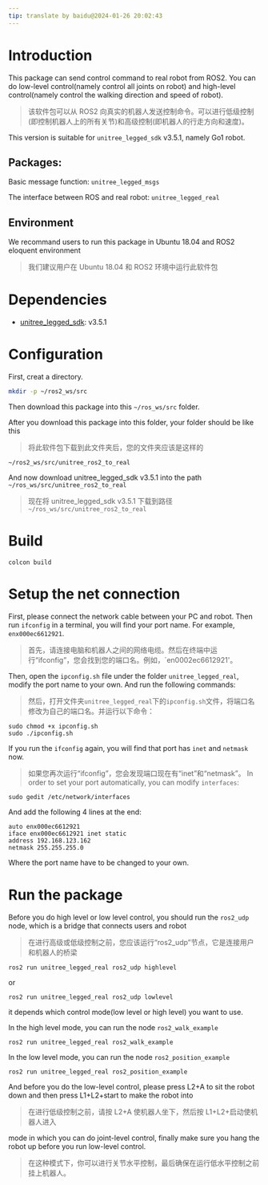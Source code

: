 ```yaml
---
tip: translate by baidu@2024-01-26 20:02:43
---
```


# Introduction

This package can send control command to real robot from ROS2. You can do low-level control(namely control all joints on robot) and high-level control(namely control the walking direction and speed of robot).

> 该软件包可以从 ROS2 向真实的机器人发送控制命令。可以进行低级控制(即控制机器人上的所有关节)和高级控制(即机器人的行走方向和速度)。

This version is suitable for `unitree_legged_sdk` v3.5.1, namely Go1 robot.

## Packages:

Basic message function: `unitree_legged_msgs`

The interface between ROS and real robot: `unitree_legged_real`

## Environment

We recommand users to run this package in Ubuntu 18.04 and ROS2 eloquent environment

> 我们建议用户在 Ubuntu 18.04 和 ROS2 环境中运行此软件包

# Dependencies

- [unitree_legged_sdk](https://github.com/unitreerobotics): v3.5.1

# Configuration

First, creat a directory.

```sh
mkdir -p ~/ros2_ws/src
```

Then download this package into this `~/ros_ws/src` folder.

After you download this package into this folder, your folder should be like this

> 将此软件包下载到此文件夹后，您的文件夹应该是这样的

```
~/ros2_ws/src/unitree_ros2_to_real
```

And now download unitree_legged_sdk v3.5.1 into the path `~/ros_ws/src/unitree_ros2_to_real`

> 现在将 unitree_legged_sdk v3.5.1 下载到路径`~/ros_ws/src/unitree_ros2_to_real`

# Build

```
colcon build
```

# Setup the net connection

First, please connect the network cable between your PC and robot. Then run `ifconfig` in a terminal, you will find your port name. For example, `enx000ec6612921`.

> 首先，请连接电脑和机器人之间的网络电缆。然后在终端中运行“ifconfig”，您会找到您的端口名。例如，`en0002ec6612921'。

Then, open the `ipconfig.sh` file under the folder `unitree_legged_real`, modify the port name to your own. And run the following commands:

> 然后，打开文件夹`unitree_legged_real`下的`ipconfig.sh`文件，将端口名修改为自己的端口名。并运行以下命令：

```
sudo chmod +x ipconfig.sh
sudo ./ipconfig.sh
```

If you run the `ifconfig` again, you will find that port has `inet` and `netmask` now.

> 如果您再次运行“ifconfig”，您会发现端口现在有“inet”和“netmask”。
> In order to set your port automatically, you can modify `interfaces`:

```
sudo gedit /etc/network/interfaces
```

And add the following 4 lines at the end:

```
auto enx000ec6612921
iface enx000ec6612921 inet static
address 192.168.123.162
netmask 255.255.255.0
```

Where the port name have to be changed to your own.

# Run the package

Before you do high level or low level control, you should run the `ros2_udp` node, which is a bridge that connects users and robot

> 在进行高级或低级控制之前，您应该运行“ros2_udp”节点，它是连接用户和机器人的桥梁

```
ros2 run unitree_legged_real ros2_udp highlevel
```

or

```
ros2 run unitree_legged_real ros2_udp lowlevel
```

it depends which control mode(low level or high level) you want to use.

In the high level mode, you can run the node `ros2_walk_example`

```
ros2 run unitree_legged_real ros2_walk_example
```

In the low level mode, you can run the node `ros2_position_example`

```
ros2 run unitree_legged_real ros2_position_example
```

And before you do the low-level control, please press L2+A to sit the robot down and then press L1+L2+start to make the robot into

> 在进行低级控制之前，请按 L2+A 使机器人坐下，然后按 L1+L2+启动使机器人进入

mode in which you can do joint-level control, finally make sure you hang the robot up before you run low-level control.

> 在这种模式下，你可以进行关节水平控制，最后确保在运行低水平控制之前挂上机器人。
